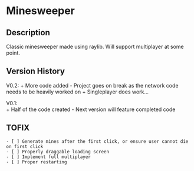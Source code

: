 # Minesweeper

## Description

Classic minesweeper made using raylib. Will support multiplayer at some point.

## Version History

V0.2: 
    + More code added
    - Project goes on break as the network code needs to be heavily worked on
    + Singleplayer does work...

V0.1:  
    + Half of the code created
    - Next version will feature completed code

## TOFIX

    - [ ] Generate mines after the first click, or ensure user cannot die on first click  
    - [ ] Properly draggable loading screen  
    - [ ] Implement full multiplayer  
    - [ ] Proper restarting
